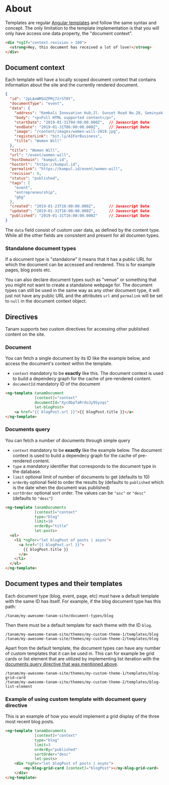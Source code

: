 # About
Templates are regular [Angular templates](https://angular.io/guide/template-syntax) and
follow the same syntax and concept. The only limitation to the template implementation is
that you will only have access one data property, the "document context".

```html
<div *ngIf="context.revision > 100">
  <strong>Hey, this document has received a lot of love!</strong>
</div>

```

## Document context
Each template will have a locally scoped document context that contains information
about the site and the currently rendered document.

```json
{
  "id": "2pLAoWMSUZPMj72rST0t",
  "documentType": "event",
  "data": {
    "address": "Kembali Innovation Hub,Jl. Sunset Road No.28, Seminyak, Kuta, Kabupaten Badung, Bali 80361",
    "body": "<p>Full HTML supported content</p>",
    "startDate": "2019-01-31T04:00:00.000Z",  // Javascript Date
    "endDate": "2019-01-31T06:00:00.000Z",    // Javascript Date
    "image": "/content/images/women-will-2019.jpg",
    "registerLink": "bit.ly/AIForBusiness",
    "title": "Women Will"
  },
  "title": "Women Will",
  "url": "/event/women-will",
  "hostDomain": "kumpul.id",
  "hostUrl": "https://kumpul.id",
  "permalink": "https://kumpul.id/event/women-will",
  "revision": 0,
  "status": "published",
  "tags": [
    "event",
    "entrepreneurship",
    "gbg"
  ],
  "created": "2019-01-23T16:00:00.000Z",      // Javascript Date
  "updated": "2019-01-31T16:00:00.000Z",      // Javascript Date
  "published": "2019-01-31T16:00:00.000Z"     // Javascript Date
}
```

The `data` field consist of custom user data, as defined by the content type. While all the other
fields are consistent and present for all documen types.

### Standalone document types
If a document type is "standalone" it means that it has a public URL for which the document can
be accessed and rendered. This is for example pages, blog posts etc.

You can also declare
document types such as "venue" or something that you might not want to create a standalone
webpage for. The document types can still be used in the same way as any other document type,
it will just not have any public URL and the attributes `url` and `permalink` will be set to
`null` in the document context object.


## Directives
Tanam supports two custom directives for accessing other published content on the site.

### Document
You can fetch a single document by its ID like the example below, and access the document's context within the template.

 - `context` mandatory to be **exactly** like this. The document context is used to build a dependecy graph for the cache of pre-rendered content.
 - `documentId` mandatory ID of the document

```html
<ng-template tanamDocument
             [context]="context"
             documentId="Xyc0bpTaRrdoJy9Syzqs"
             let-blogPost>
    <a href="{{ blogPost.url }}">{{ blogPost.title }}</a>
</ng-template>
```


### Documents query
You can fetch a number of documents through simple query

 - `context` mandatory to be **exactly** like the example below. The document context is used to build a dependecy graph for the cache of pre-rendered content.
 - `type` a mandatory identifier that corresponds to the document type in the database.
 - `limit` optional limit of number of documents to get (defaults to 10)
 - `orderBy` optional field to order the results by (defaults to `published` which is the date when the document was published)
 - `sortOrder` optional sort order. The values can be `"asc"` or `"desc"` (defaults to `"desc"`)

```html
<ng-template tanamDocuments
             [context]="context"
             type="blog"
             limit=10
             orderBy="title"
             let-posts>
  <ul>
    <li *ngFor="let blogPost of posts | async">
      <a href="{{ blogPost.url }}">
        {{ blogPost.title }}
      </a>
    </li>
  </ul>
</ng-template>
```

## Document types and their templates
Each document type (blog, event, page, etc) must have a default template with the same ID has itself. For example,
if the blog document type has this path:

```
/tanam/my-awesome-tanam-site/document-types/blog
```

Then there must be a default template for each theme with the ID `blog`.

```
/tanam/my-awesome-tanam-site/themes/my-custom-theme-1/templates/blog
/tanam/my-awesome-tanam-site/themes/my-custom-theme-2/templates/blog
```

Apart from the default template, the document types can have any number of custom templates that it can be used in. This can for example be grid cards or list element that are utilized by implementing
list iteration with the [documents query directive that was mentioned above](#documents-query).

```
/tanam/my-awesome-tanam-site/themes/my-custom-theme-1/templates/blog-grid-card
/tanam/my-awesome-tanam-site/themes/my-custom-theme-2/templates/blog-list-element
```

### Example of using custom template with document query directive
This is an example of how you would implement a grid display of the three most recent
blog posts.

```html
<ng-template tanamDocuments
             [context]="context"
             type="blog"
             limit=3
             orderBy="published"
             sortOrder="desc"
             let-posts>
    <div *ngFor="let blogPost of posts | async">
        <my-blog-grid-card [context]="blogPost"></my-blog-grid-card>
    </div>
</ng-template>
```
